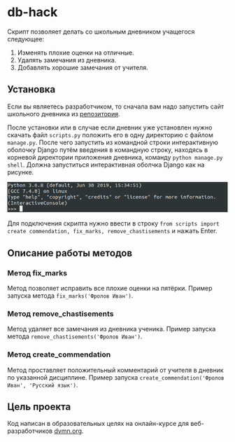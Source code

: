 # db-hack

Скрипт позволяет делать со школьным дневником учащегося следующее:
1. Изменять плохие оценки на отличные.
2. Удалять замечания из дневника.
3. Добавлять хорошие замечания от учителя.

## Установка

Если вы являетесь разработчиком, то сначала вам надо запустить сайт школьного дневника из [репозитория](https://github.com/devmanorg/e-diary/tree/master).

После установки или в случае если дневник уже установлен нужно скачать файл `scripts.py`  положить его в одну директорию с файлом `manage.py`.
После чего запустить из командной строки интерактивную оболочку Django путём введения в командную строку, находясь в корневой директории приложения дневника, команду `python manage.py shell`. Должна запуститься интерактивная оболчка Django как на рисунке.

![Интерактивная Django оболочка](django_shell.png)

Для подключения скрипта нужно ввести в строку `from scripts import create commendation, fix_marks, remove_chastisements` и нажать Enter.

## Описание работы методов

### Метод fix_marks

Метод позволяет исправить все плохие оценки на пятёрки. Пример запуска метода `fix_marks('Фролов Иван')`.

### Метод remove_chastisements

Метод удаляет все замечания из дневника ученика. Пример запуска метода `remove_chastisements('Фролов Иван')`.

### Метод create_commendation

Метод проставляет положительный комментарий от учителя в дневник по указанной дисциплине. Пример запуска `create_commendation('Фролов Иван', 'Русский язык')`.

## Цель проекта

Код написан в образовательных целях на онлайн-курсе для веб-разработчиков [dvmn.org](https://dvmn.org/).